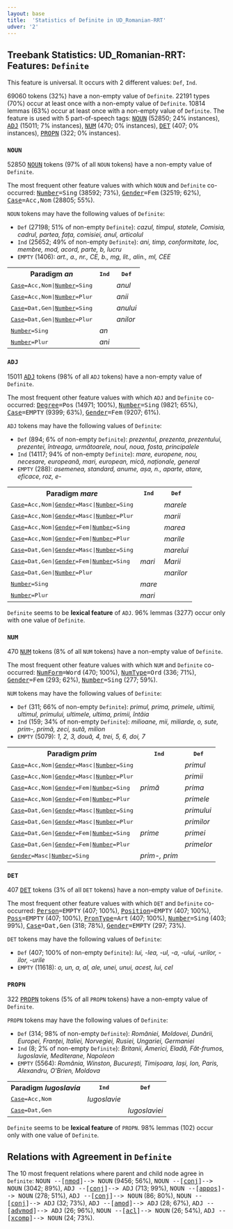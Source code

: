```yaml
---
layout: base
title:  'Statistics of Definite in UD_Romanian-RRT'
udver: '2'
---
```


## Treebank Statistics: UD_Romanian-RRT: Features: `Definite`

This feature is universal.
It occurs with 2 different values: `Def`, `Ind`.

69060 tokens (32%) have a non-empty value of `Definite`.
22191 types (70%) occur at least once with a non-empty value of `Definite`.
10814 lemmas (63%) occur at least once with a non-empty value of `Definite`.
The feature is used with 5 part-of-speech tags: <tt><a href="ro_rrt-pos-NOUN.html">NOUN</a></tt> (52850; 24% instances), <tt><a href="ro_rrt-pos-ADJ.html">ADJ</a></tt> (15011; 7% instances), <tt><a href="ro_rrt-pos-NUM.html">NUM</a></tt> (470; 0% instances), <tt><a href="ro_rrt-pos-DET.html">DET</a></tt> (407; 0% instances), <tt><a href="ro_rrt-pos-PROPN.html">PROPN</a></tt> (322; 0% instances).

### `NOUN`

52850 <tt><a href="ro_rrt-pos-NOUN.html">NOUN</a></tt> tokens (97% of all `NOUN` tokens) have a non-empty value of `Definite`.

The most frequent other feature values with which `NOUN` and `Definite` co-occurred: <tt><a href="ro_rrt-feat-Number.html">Number</a></tt><tt>=Sing</tt> (38592; 73%), <tt><a href="ro_rrt-feat-Gender.html">Gender</a></tt><tt>=Fem</tt> (32519; 62%), <tt><a href="ro_rrt-feat-Case.html">Case</a></tt><tt>=Acc,Nom</tt> (28805; 55%).

`NOUN` tokens may have the following values of `Definite`:

* `Def` (27198; 51% of non-empty `Definite`): <em>cazul, timpul, statele, Comisia, cadrul, partea, fața, comisiei, anul, articolul</em>
* `Ind` (25652; 49% of non-empty `Definite`): <em>ani, timp, conformitate, loc, membre, mod, acord, parte, b, lucru</em>
* `EMPTY` (1406): <em>art., a., nr., CE, b., mg, lit., alin., ml, CEE</em>

<table>
  <tr><th>Paradigm <i>an</i></th><th><tt>Ind</tt></th><th><tt>Def</tt></th></tr>
  <tr><td><tt><tt><a href="ro_rrt-feat-Case.html">Case</a></tt><tt>=Acc,Nom</tt>|<tt><a href="ro_rrt-feat-Number.html">Number</a></tt><tt>=Sing</tt></tt></td><td></td><td><em>anul</em></td></tr>
  <tr><td><tt><tt><a href="ro_rrt-feat-Case.html">Case</a></tt><tt>=Acc,Nom</tt>|<tt><a href="ro_rrt-feat-Number.html">Number</a></tt><tt>=Plur</tt></tt></td><td></td><td><em>anii</em></td></tr>
  <tr><td><tt><tt><a href="ro_rrt-feat-Case.html">Case</a></tt><tt>=Dat,Gen</tt>|<tt><a href="ro_rrt-feat-Number.html">Number</a></tt><tt>=Sing</tt></tt></td><td></td><td><em>anului</em></td></tr>
  <tr><td><tt><tt><a href="ro_rrt-feat-Case.html">Case</a></tt><tt>=Dat,Gen</tt>|<tt><a href="ro_rrt-feat-Number.html">Number</a></tt><tt>=Plur</tt></tt></td><td></td><td><em>anilor</em></td></tr>
  <tr><td><tt><tt><a href="ro_rrt-feat-Number.html">Number</a></tt><tt>=Sing</tt></tt></td><td><em>an</em></td><td></td></tr>
  <tr><td><tt><tt><a href="ro_rrt-feat-Number.html">Number</a></tt><tt>=Plur</tt></tt></td><td><em>ani</em></td><td></td></tr>
</table>

### `ADJ`

15011 <tt><a href="ro_rrt-pos-ADJ.html">ADJ</a></tt> tokens (98% of all `ADJ` tokens) have a non-empty value of `Definite`.

The most frequent other feature values with which `ADJ` and `Definite` co-occurred: <tt><a href="ro_rrt-feat-Degree.html">Degree</a></tt><tt>=Pos</tt> (14971; 100%), <tt><a href="ro_rrt-feat-Number.html">Number</a></tt><tt>=Sing</tt> (9821; 65%), <tt><a href="ro_rrt-feat-Case.html">Case</a></tt><tt>=EMPTY</tt> (9399; 63%), <tt><a href="ro_rrt-feat-Gender.html">Gender</a></tt><tt>=Fem</tt> (9207; 61%).

`ADJ` tokens may have the following values of `Definite`:

* `Def` (894; 6% of non-empty `Definite`): <em>prezentul, prezenta, prezentului, prezentei, întreaga, următoarele, noul, noua, fosta, principalele</em>
* `Ind` (14117; 94% of non-empty `Definite`): <em>mare, europene, nou, necesare, europeană, mari, european, mică, naționale, general</em>
* `EMPTY` (288): <em>asemenea, standard, anume, așa, n., aparte, atare, eficace, roz, e-</em>

<table>
  <tr><th>Paradigm <i>mare</i></th><th><tt>Ind</tt></th><th><tt>Def</tt></th></tr>
  <tr><td><tt><tt><a href="ro_rrt-feat-Case.html">Case</a></tt><tt>=Acc,Nom</tt>|<tt><a href="ro_rrt-feat-Gender.html">Gender</a></tt><tt>=Masc</tt>|<tt><a href="ro_rrt-feat-Number.html">Number</a></tt><tt>=Sing</tt></tt></td><td></td><td><em>marele</em></td></tr>
  <tr><td><tt><tt><a href="ro_rrt-feat-Case.html">Case</a></tt><tt>=Acc,Nom</tt>|<tt><a href="ro_rrt-feat-Gender.html">Gender</a></tt><tt>=Masc</tt>|<tt><a href="ro_rrt-feat-Number.html">Number</a></tt><tt>=Plur</tt></tt></td><td></td><td><em>marii</em></td></tr>
  <tr><td><tt><tt><a href="ro_rrt-feat-Case.html">Case</a></tt><tt>=Acc,Nom</tt>|<tt><a href="ro_rrt-feat-Gender.html">Gender</a></tt><tt>=Fem</tt>|<tt><a href="ro_rrt-feat-Number.html">Number</a></tt><tt>=Sing</tt></tt></td><td></td><td><em>marea</em></td></tr>
  <tr><td><tt><tt><a href="ro_rrt-feat-Case.html">Case</a></tt><tt>=Acc,Nom</tt>|<tt><a href="ro_rrt-feat-Gender.html">Gender</a></tt><tt>=Fem</tt>|<tt><a href="ro_rrt-feat-Number.html">Number</a></tt><tt>=Plur</tt></tt></td><td></td><td><em>marile</em></td></tr>
  <tr><td><tt><tt><a href="ro_rrt-feat-Case.html">Case</a></tt><tt>=Dat,Gen</tt>|<tt><a href="ro_rrt-feat-Gender.html">Gender</a></tt><tt>=Masc</tt>|<tt><a href="ro_rrt-feat-Number.html">Number</a></tt><tt>=Sing</tt></tt></td><td></td><td><em>marelui</em></td></tr>
  <tr><td><tt><tt><a href="ro_rrt-feat-Case.html">Case</a></tt><tt>=Dat,Gen</tt>|<tt><a href="ro_rrt-feat-Gender.html">Gender</a></tt><tt>=Fem</tt>|<tt><a href="ro_rrt-feat-Number.html">Number</a></tt><tt>=Sing</tt></tt></td><td><em>mari</em></td><td><em>Marii</em></td></tr>
  <tr><td><tt><tt><a href="ro_rrt-feat-Case.html">Case</a></tt><tt>=Dat,Gen</tt>|<tt><a href="ro_rrt-feat-Number.html">Number</a></tt><tt>=Plur</tt></tt></td><td></td><td><em>marilor</em></td></tr>
  <tr><td><tt><tt><a href="ro_rrt-feat-Number.html">Number</a></tt><tt>=Sing</tt></tt></td><td><em>mare</em></td><td></td></tr>
  <tr><td><tt><tt><a href="ro_rrt-feat-Number.html">Number</a></tt><tt>=Plur</tt></tt></td><td><em>mari</em></td><td></td></tr>
</table>

`Definite` seems to be **lexical feature** of `ADJ`. 96% lemmas (3277) occur only with one value of `Definite`.

### `NUM`

470 <tt><a href="ro_rrt-pos-NUM.html">NUM</a></tt> tokens (8% of all `NUM` tokens) have a non-empty value of `Definite`.

The most frequent other feature values with which `NUM` and `Definite` co-occurred: <tt><a href="ro_rrt-feat-NumForm.html">NumForm</a></tt><tt>=Word</tt> (470; 100%), <tt><a href="ro_rrt-feat-NumType.html">NumType</a></tt><tt>=Ord</tt> (336; 71%), <tt><a href="ro_rrt-feat-Gender.html">Gender</a></tt><tt>=Fem</tt> (293; 62%), <tt><a href="ro_rrt-feat-Number.html">Number</a></tt><tt>=Sing</tt> (277; 59%).

`NUM` tokens may have the following values of `Definite`:

* `Def` (311; 66% of non-empty `Definite`): <em>primul, prima, primele, ultimii, ultimul, primului, ultimele, ultima, primii, întâia</em>
* `Ind` (159; 34% of non-empty `Definite`): <em>milioane, mii, miliarde, o, sute, prim-, primă, zeci, sută, milion</em>
* `EMPTY` (5079): <em>1, 2, 3, două, 4, trei, 5, 6, doi, 7</em>

<table>
  <tr><th>Paradigm <i>prim</i></th><th><tt>Ind</tt></th><th><tt>Def</tt></th></tr>
  <tr><td><tt><tt><a href="ro_rrt-feat-Case.html">Case</a></tt><tt>=Acc,Nom</tt>|<tt><a href="ro_rrt-feat-Gender.html">Gender</a></tt><tt>=Masc</tt>|<tt><a href="ro_rrt-feat-Number.html">Number</a></tt><tt>=Sing</tt></tt></td><td></td><td><em>primul</em></td></tr>
  <tr><td><tt><tt><a href="ro_rrt-feat-Case.html">Case</a></tt><tt>=Acc,Nom</tt>|<tt><a href="ro_rrt-feat-Gender.html">Gender</a></tt><tt>=Masc</tt>|<tt><a href="ro_rrt-feat-Number.html">Number</a></tt><tt>=Plur</tt></tt></td><td></td><td><em>primii</em></td></tr>
  <tr><td><tt><tt><a href="ro_rrt-feat-Case.html">Case</a></tt><tt>=Acc,Nom</tt>|<tt><a href="ro_rrt-feat-Gender.html">Gender</a></tt><tt>=Fem</tt>|<tt><a href="ro_rrt-feat-Number.html">Number</a></tt><tt>=Sing</tt></tt></td><td><em>primă</em></td><td><em>prima</em></td></tr>
  <tr><td><tt><tt><a href="ro_rrt-feat-Case.html">Case</a></tt><tt>=Acc,Nom</tt>|<tt><a href="ro_rrt-feat-Gender.html">Gender</a></tt><tt>=Fem</tt>|<tt><a href="ro_rrt-feat-Number.html">Number</a></tt><tt>=Plur</tt></tt></td><td></td><td><em>primele</em></td></tr>
  <tr><td><tt><tt><a href="ro_rrt-feat-Case.html">Case</a></tt><tt>=Dat,Gen</tt>|<tt><a href="ro_rrt-feat-Gender.html">Gender</a></tt><tt>=Masc</tt>|<tt><a href="ro_rrt-feat-Number.html">Number</a></tt><tt>=Sing</tt></tt></td><td></td><td><em>primului</em></td></tr>
  <tr><td><tt><tt><a href="ro_rrt-feat-Case.html">Case</a></tt><tt>=Dat,Gen</tt>|<tt><a href="ro_rrt-feat-Gender.html">Gender</a></tt><tt>=Masc</tt>|<tt><a href="ro_rrt-feat-Number.html">Number</a></tt><tt>=Plur</tt></tt></td><td></td><td><em>primilor</em></td></tr>
  <tr><td><tt><tt><a href="ro_rrt-feat-Case.html">Case</a></tt><tt>=Dat,Gen</tt>|<tt><a href="ro_rrt-feat-Gender.html">Gender</a></tt><tt>=Fem</tt>|<tt><a href="ro_rrt-feat-Number.html">Number</a></tt><tt>=Sing</tt></tt></td><td><em>prime</em></td><td><em>primei</em></td></tr>
  <tr><td><tt><tt><a href="ro_rrt-feat-Case.html">Case</a></tt><tt>=Dat,Gen</tt>|<tt><a href="ro_rrt-feat-Gender.html">Gender</a></tt><tt>=Fem</tt>|<tt><a href="ro_rrt-feat-Number.html">Number</a></tt><tt>=Plur</tt></tt></td><td></td><td><em>primelor</em></td></tr>
  <tr><td><tt><tt><a href="ro_rrt-feat-Gender.html">Gender</a></tt><tt>=Masc</tt>|<tt><a href="ro_rrt-feat-Number.html">Number</a></tt><tt>=Sing</tt></tt></td><td><em>prim-, prim</em></td><td></td></tr>
</table>

### `DET`

407 <tt><a href="ro_rrt-pos-DET.html">DET</a></tt> tokens (3% of all `DET` tokens) have a non-empty value of `Definite`.

The most frequent other feature values with which `DET` and `Definite` co-occurred: <tt><a href="ro_rrt-feat-Person.html">Person</a></tt><tt>=EMPTY</tt> (407; 100%), <tt><a href="ro_rrt-feat-Position.html">Position</a></tt><tt>=EMPTY</tt> (407; 100%), <tt><a href="ro_rrt-feat-Poss.html">Poss</a></tt><tt>=EMPTY</tt> (407; 100%), <tt><a href="ro_rrt-feat-PronType.html">PronType</a></tt><tt>=Art</tt> (407; 100%), <tt><a href="ro_rrt-feat-Number.html">Number</a></tt><tt>=Sing</tt> (403; 99%), <tt><a href="ro_rrt-feat-Case.html">Case</a></tt><tt>=Dat,Gen</tt> (318; 78%), <tt><a href="ro_rrt-feat-Gender.html">Gender</a></tt><tt>=EMPTY</tt> (297; 73%).

`DET` tokens may have the following values of `Definite`:

* `Def` (407; 100% of non-empty `Definite`): <em>lui, -lea, -ul, -a, -ului, -urilor, -ilor, -urile</em>
* `EMPTY` (11618): <em>o, un, a, al, ale, unei, unui, acest, lui, cel</em>

### `PROPN`

322 <tt><a href="ro_rrt-pos-PROPN.html">PROPN</a></tt> tokens (5% of all `PROPN` tokens) have a non-empty value of `Definite`.

`PROPN` tokens may have the following values of `Definite`:

* `Def` (314; 98% of non-empty `Definite`): <em>României, Moldovei, Dunării, Europei, Franței, Italiei, Norvegiei, Rusiei, Ungariei, Germaniei</em>
* `Ind` (8; 2% of non-empty `Definite`): <em>Britanii, Americi, Eladă, Făt-frumos, Iugoslavie, Mediterane, Napoleon</em>
* `EMPTY` (5564): <em>România, Winston, București, Timișoara, Iași, Ion, Paris, Alexandru, O'Brien, Moldova</em>

<table>
  <tr><th>Paradigm <i>Iugoslavia</i></th><th><tt>Ind</tt></th><th><tt>Def</tt></th></tr>
  <tr><td><tt><tt><a href="ro_rrt-feat-Case.html">Case</a></tt><tt>=Acc,Nom</tt></tt></td><td><em>Iugoslavie</em></td><td></td></tr>
  <tr><td><tt><tt><a href="ro_rrt-feat-Case.html">Case</a></tt><tt>=Dat,Gen</tt></tt></td><td></td><td><em>Iugoslaviei</em></td></tr>
</table>

`Definite` seems to be **lexical feature** of `PROPN`. 98% lemmas (102) occur only with one value of `Definite`.

## Relations with Agreement in `Definite`

The 10 most frequent relations where parent and child node agree in `Definite`:
<tt>NOUN --[<tt><a href="ro_rrt-dep-nmod.html">nmod</a></tt>]--> NOUN</tt> (9456; 56%),
<tt>NOUN --[<tt><a href="ro_rrt-dep-conj.html">conj</a></tt>]--> NOUN</tt> (3042; 89%),
<tt>ADJ --[<tt><a href="ro_rrt-dep-conj.html">conj</a></tt>]--> ADJ</tt> (713; 99%),
<tt>NOUN --[<tt><a href="ro_rrt-dep-appos.html">appos</a></tt>]--> NOUN</tt> (278; 51%),
<tt>ADJ --[<tt><a href="ro_rrt-dep-conj.html">conj</a></tt>]--> NOUN</tt> (86; 80%),
<tt>NOUN --[<tt><a href="ro_rrt-dep-conj.html">conj</a></tt>]--> ADJ</tt> (32; 73%),
<tt>ADJ --[<tt><a href="ro_rrt-dep-amod.html">amod</a></tt>]--> ADJ</tt> (28; 67%),
<tt>ADJ --[<tt><a href="ro_rrt-dep-advmod.html">advmod</a></tt>]--> ADJ</tt> (26; 96%),
<tt>NOUN --[<tt><a href="ro_rrt-dep-acl.html">acl</a></tt>]--> NOUN</tt> (26; 54%),
<tt>ADJ --[<tt><a href="ro_rrt-dep-xcomp.html">xcomp</a></tt>]--> NOUN</tt> (24; 73%).

